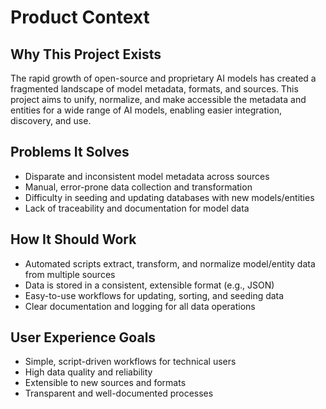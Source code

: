 # Product Context

## Why This Project Exists
The rapid growth of open-source and proprietary AI models has created a fragmented landscape of model metadata, formats, and sources. This project aims to unify, normalize, and make accessible the metadata and entities for a wide range of AI models, enabling easier integration, discovery, and use.

## Problems It Solves
- Disparate and inconsistent model metadata across sources
- Manual, error-prone data collection and transformation
- Difficulty in seeding and updating databases with new models/entities
- Lack of traceability and documentation for model data

## How It Should Work
- Automated scripts extract, transform, and normalize model/entity data from multiple sources
- Data is stored in a consistent, extensible format (e.g., JSON)
- Easy-to-use workflows for updating, sorting, and seeding data
- Clear documentation and logging for all data operations

## User Experience Goals
- Simple, script-driven workflows for technical users
- High data quality and reliability
- Extensible to new sources and formats
- Transparent and well-documented processes 